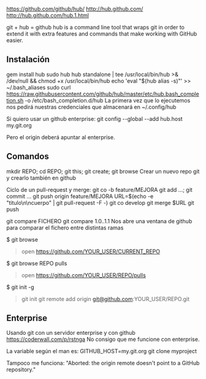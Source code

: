 https://github.com/github/hub/
http://hub.github.com/
http://hub.github.com/hub.1.html

git + hub = github
hub is a command line tool that wraps git in order to extend it with extra features and commands that make working with GitHub easier.

## Instalación ##
gem install hub
sudo hub hub standalone | tee /usr/local/bin/hub >& /dev/null && chmod +x /usr/local/bin/hub
echo 'eval "$(hub alias -s)"' >> ~/.bash_aliases
sudo curl https://raw.githubusercontent.com/github/hub/master/etc/hub.bash_completion.sh  -o /etc/bash_completion.d/hub
La primera vez que lo ejecutemos nos pedirá nuestras credenciales que almacenará en ~/.config/hub

Si quiero usar un github enterprise:
git config --global --add hub.host my.git.org

Pero el origin deberá apuntar al enterprise.

## Comandos ##
mkdir REPO; cd REPO; git this; git create; git browse
  Crear un nuevo repo git y crearlo también en github

Ciclo de un pull-request y merge:
git co -b feature/MEJORA
git add ...; git commit ...
git push origin feature/MEJORA
URL=$(echo -e "titulo\n\ncuerpo" | git pull-request -F -)
git co develop
git merge $URL
git push


git compare FICHERO
git compare 1.0..1.1
  Nos abre una ventana de github para comparar el fichero entre distintas ramas

$ git browse
> open https://github.com/YOUR_USER/CURRENT_REPO

$ git browse REPO pulls
> open https://github.com/YOUR_USER/REPO/pulls


$ git init -g
> git init
> git remote add origin git@github.com:YOUR_USER/REPO.git

## Enterprise ##
Usando git con un servidor enterprise y con github
https://coderwall.com/p/rstnga
No consigo que me funcione con enterprise.

La variable según el man es:
GITHUB_HOST=my.git.org git clone myproject

Tampoco me funciona: "Aborted: the origin remote doesn't point to a GitHub repository."
